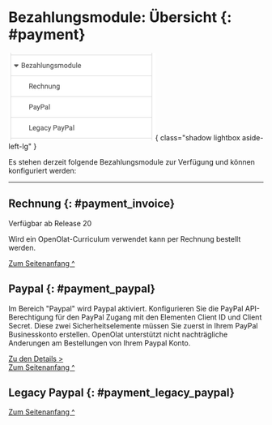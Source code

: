 # Bezahlungsmodule: Übersicht {: #payment}

![admin_payment_overview_v1_de.png](assets/admin_payment_overview_v1_de.png){ class="shadow lightbox aside-left-lg" }

Es stehen derzeit folgende Bezahlungsmodule zur Verfügung und können konfiguriert werden:

---

## Rechnung {: #payment_invoice}

Verfügbar ab Release 20

Wird ein OpenOlat-Curriculum verwendet kann per Rechnung bestellt werden.

[Zum Seitenanfang ^](#payment)


  
## Paypal {: #payment_paypal}

Im Bereich "Paypal" wird Paypal aktiviert. Konfigurieren Sie die PayPal API-
Berechtigung für den PayPal Zugang mit den Elementen Client ID und Client
Secret. Diese zwei Sicherheitselemente müssen Sie zuerst in Ihrem PayPal
Businesskonto erstellen. OpenOlat unterstützt nicht nachträgliche Anderungen
am Bestellungen von Ihrem Paypal Konto.

[Zu den Details >](PayPal_Configuration.de.md)<br>
[Zum Seitenanfang ^](#payment)



## Legacy Paypal {: #payment_legacy_paypal}

[Zum Seitenanfang ^](#payment)